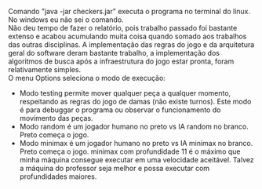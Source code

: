 Comando "java -jar checkers.jar" executa o programa no terminal do linux. No windows eu não sei o comando. </br>
Não deu tempo de fazer o relatório, pois trabalho passado foi bastante extenso e acabou acumulando muita coisa quando somado aos trabalhos das outras disciplinas. A implementação das regras do jogo e da arquitetura geral do software deram bastante trabalho, a implementação dos algoritmos de busca após a infraestrutura do jogo estar pronta, foram relativamente simples. </br>
O menu Options seleciona o modo de execução:
- Modo testing permite mover qualquer peça a qualquer momento, respeitando as regras do jogo de damas (não existe turnos). Este modo é para debuggar o programa ou observar o funcionamento do movimento das peças. </br>
- Modo random é um jogador humano no preto vs IA random no branco. Preto começa o jogo. </br>
- Modo minimax é um jogador humano no preto vs IA minimax no branco. Preto começa o jogo. minimax com profundidade 11 é o máximo que minha máquina consegue executar em uma velocidade aceitável. Talvez a máquina do professor seja melhor e possa executar com profundidades maiores.
